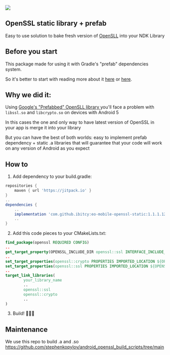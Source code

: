 [![](https://jitpack.io/v/ibitcy/eo-mobile-openssl-static.svg)](https://jitpack.io/#ibitcy/eo-mobile-openssl-static)

## OpenSSL static library + prefab

Easy to use solution to bake fresh version of [OpenSLL](http://openssl.org/) into your NDK Library

## Before you start

This package made for using it with Gradle's "prefab" dependencies system.

So it's better to start with reading more about it [here](https://developer.android.com/studio/build/dependencies?buildsystem=cmake#native-dependencies-with-agp) or [here](https://github.com/android/ndk-samples/tree/main/prefab).

## Why we did it:

Using [Google's "Prefabbed" OpenSLL library ](https://mvnrepository.com/artifact/com.android.ndk.thirdparty/openssl) you'll face a problem with `libssl.so` and `libcrypto.so` on devices with Android 5

In this cases the one and only way to have latest version of OpenSSL in your app is merge it into your library

But you can have the best of both worlds: easy to implement prefab dependency + static .a libraries that will guarantee that your code will work on any version of Android as you expect

## How to

1. Add dependency to your build.gradle:
```gradle
repositories {
    maven { url 'https://jitpack.io' }
}
..
dependencies {
    ..
    implementation 'com.github.ibitcy:eo-mobile-openssl-static:1.1.1.12'
    ..
}
```
2. Add this code pieces to your CMakeLists.txt:
```cmake
find_package(openssl REQUIRED CONFIG)
..
get_target_property(OPENSSL_INCLUDE_DIR openssl::ssl INTERFACE_INCLUDE_DIRECTORIES)
..
set_target_properties(openssl::crypto PROPERTIES IMPORTED_LOCATION ${OPENSSL_INCLUDE_DIR}/../../../../jni/include/lib/${CMAKE_ANDROID_ARCH_ABI}/libcrypto.a)
set_target_properties(openssl::ssl PROPERTIES IMPORTED_LOCATION ${OPENSSL_INCLUDE_DIR}/../../../../jni/include/lib/${CMAKE_ANDROID_ARCH_ABI}/libssl.a)
..
target_link_libraries(
        your_library_name
        ..
        openssl::ssl
        openssl::crypto
        ..
)
```
3. Build! 🎉🎉🎉

## Maintenance


We use this repo to build .a and .so
https://github.com/stephenkopylov/android_openssl_build_scripts/tree/main
